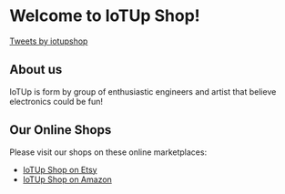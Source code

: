 # Welcome to IoTUp Shop!

<a class="twitter-timeline" href="https://twitter.com/iotupshop?ref_src=twsrc%5Etfw">Tweets by iotupshop</a> <script async src="https://platform.twitter.com/widgets.js" charset="utf-8"></script>

## About us
IoTUp is form by group of enthusiastic engineers and artist that believe electronics could be fun!

## Our Online Shops
Please visit our shops on these online marketplaces:

- [IoTUp Shop on Etsy](https://www.etsy.com/uk/shop/IoTUp) 
- [IoTUp Shop on Amazon](https://www.amazon.co.uk/Coaster-Electronic-Engineers-Scientists-Students/dp/B0B8PHMSVF) 

